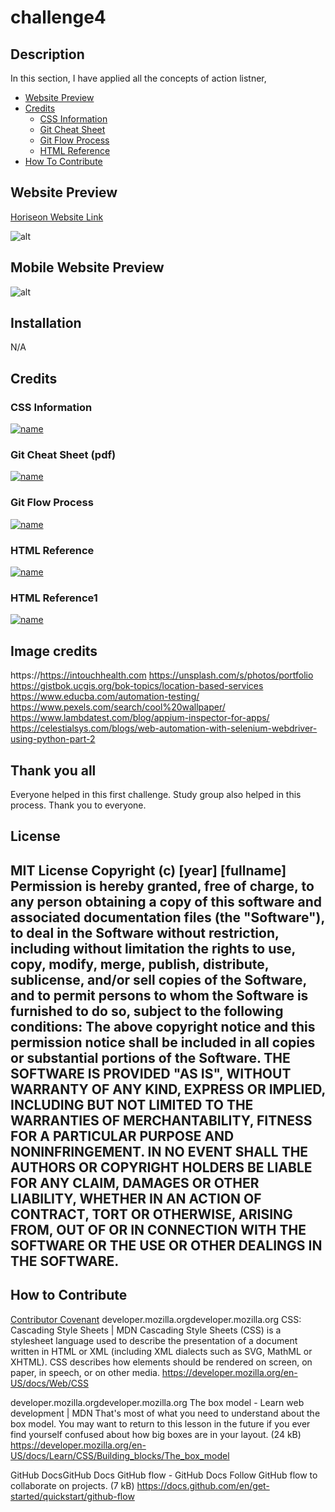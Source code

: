 # challenge4
## Description
In this section, I have applied all the concepts of action listner, 

- [Website Preview](#website-preview)
- [Credits](#credits)
    - [CSS Information](#css-information)
    - [Git Cheat Sheet](#git-cheat-sheet-pdf)
    - [Git Flow Process](#git-flow-process)
    - [HTML Reference](#html-reference)
- [How To Contribute](#how-to-contribute)
## Website Preview
[Horiseon Website Link](https://rgadewar.github.io/challenge4/)

![alt](assets/images/Website.png)
## Mobile Website Preview
![alt](assets/images/mobileWebsite.PNG)

## Installation
N/A
## Credits
### CSS Information
[![name](assets/images/css.PNG)](https://developer.mozilla.org/en-US/docs/Web/CSS)
### Git Cheat Sheet (pdf)
[![name](assets/images/gitcheat.png)](https://education.github.com/git-cheat-sheet-education.pdf)
### Git Flow Process
[![name](assets/images/github-flow.PNG)](https://docs.github.com/en/get-started/quickstart/github-flow)
### HTML Reference
[![name](assets/images/htmlref.png)](https://www.w3schools.com/tags/tag_meta.asp)
### HTML Reference1
[![name](assets/images/ith.png)](https://www.intouchhealth.com)

## Image credits
https://https://intouchhealth.com
https://unsplash.com/s/photos/portfolio
https://gistbok.ucgis.org/bok-topics/location-based-services
https://www.educba.com/automation-testing/
https://www.pexels.com/search/cool%20wallpaper/
https://www.lambdatest.com/blog/appium-inspector-for-apps/
https://celestialsys.com/blogs/web-automation-with-selenium-webdriver-using-python-part-2

## Thank you all
Everyone helped in this first challenge. Study group also helped in this process. Thank you to everyone.
## License
MIT License
Copyright (c) [year] [fullname]
Permission is hereby granted, free of charge, to any person obtaining a copy
of this software and associated documentation files (the "Software"), to deal
in the Software without restriction, including without limitation the rights
to use, copy, modify, merge, publish, distribute, sublicense, and/or sell
copies of the Software, and to permit persons to whom the Software is
furnished to do so, subject to the following conditions:
The above copyright notice and this permission notice shall be included in all
copies or substantial portions of the Software.
THE SOFTWARE IS PROVIDED "AS IS", WITHOUT WARRANTY OF ANY KIND, EXPRESS OR
IMPLIED, INCLUDING BUT NOT LIMITED TO THE WARRANTIES OF MERCHANTABILITY,
FITNESS FOR A PARTICULAR PURPOSE AND NONINFRINGEMENT. IN NO EVENT SHALL THE
AUTHORS OR COPYRIGHT HOLDERS BE LIABLE FOR ANY CLAIM, DAMAGES OR OTHER
LIABILITY, WHETHER IN AN ACTION OF CONTRACT, TORT OR OTHERWISE, ARISING FROM,
OUT OF OR IN CONNECTION WITH THE SOFTWARE OR THE USE OR OTHER DEALINGS IN THE
SOFTWARE.
---
## How to Contribute
[Contributor Covenant](https://www.contributor-covenant.org/)
developer.mozilla.orgdeveloper.mozilla.org
CSS: Cascading Style Sheets | MDN
Cascading Style Sheets (CSS) is a stylesheet language used to describe the presentation of a document written in HTML or XML (including XML dialects such as SVG, MathML or XHTML). CSS describes how elements should be rendered on screen, on paper, in speech, or on other media.
https://developer.mozilla.org/en-US/docs/Web/CSS

developer.mozilla.orgdeveloper.mozilla.org
The box model - Learn web development | MDN
That's most of what you need to understand about the box model. You may want to return to this lesson in the future if you ever find yourself confused about how big boxes are in your layout. (24 kB)
https://developer.mozilla.org/en-US/docs/Learn/CSS/Building_blocks/The_box_model

GitHub DocsGitHub Docs
GitHub flow - GitHub Docs
Follow GitHub flow to collaborate on projects. (7 kB)
https://docs.github.com/en/get-started/quickstart/github-flow
